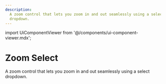 ```yaml
---
description:
  A zoom control that lets you zoom in and out seamlessly using a select
  dropdown.
---
```


import UiComponentViewer from '@/components/ui-component-viewer.mdx';

# Zoom Select

A zoom control that lets you zoom in and out seamlessly using a select dropdown.

<UiComponentViewer id="zoom-select" />
